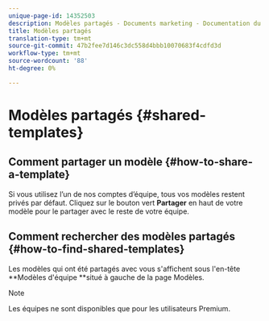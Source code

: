 ```yaml
---
unique-page-id: 14352503
description: Modèles partagés - Documents marketing - Documentation du produit
title: Modèles partagés
translation-type: tm+mt
source-git-commit: 47b2fee7d146c3dc558d4bbb10070683f4cdfd3d
workflow-type: tm+mt
source-wordcount: '88'
ht-degree: 0%

---
```



# Modèles partagés {#shared-templates}

## Comment partager un modèle {#how-to-share-a-template}

Si vous utilisez l’un de nos comptes d’équipe, tous vos modèles restent privés par défaut. Cliquez sur le bouton vert **Partager** en haut de votre modèle pour le partager avec le reste de votre équipe.

## Comment rechercher des modèles partagés {#how-to-find-shared-templates}

Les modèles qui ont été partagés avec vous s&#39;affichent sous l&#39;en-tête **Modèles d&#39;équipe **situé à gauche de la page Modèles.

>[!NOTE]
>
>Les équipes ne sont disponibles que pour les utilisateurs Premium.

